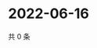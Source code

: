 # 2022-06-16

共 0 条

<!-- BEGIN WEIBO -->
<!-- 最后更新时间 Thu Jun 16 2022 14:15:47 GMT+0800 (China Standard Time) -->

<!-- END WEIBO -->
